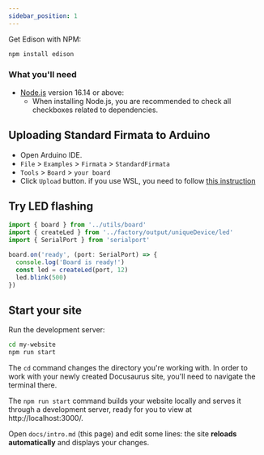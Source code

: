 ```yaml
---
sidebar_position: 1
---
```

Get Edison with NPM:

```bash
npm install edison
```

### What you'll need

- [Node.js](https://nodejs.org/en/download/) version 16.14 or above:
  - When installing Node.js, you are recommended to check all checkboxes related to dependencies.


## Uploading Standard Firmata to Arduino

- Open Arduino IDE.
- `File` > `Examples` > `Firmata` > `StandardFirmata`
- `Tools` > `Board` > `your board`
- Click `Upload` button.
if you use WSL, you need to follow [this instruction](/docs/Getting%20Started/How%20to%20WSL)
## Try LED flashing



```ts
import { board } from '../utils/board'
import { createLed } from '../factory/output/uniqueDevice/led'
import { SerialPort } from 'serialport'

board.on('ready', (port: SerialPort) => {
  console.log('Board is ready!')
  const led = createLed(port, 12)
  led.blink(500)
})
```



## Start your site

Run the development server:

```bash
cd my-website
npm run start
```

The `cd` command changes the directory you're working with. In order to work with your newly created Docusaurus site, you'll need to navigate the terminal there.

The `npm run start` command builds your website locally and serves it through a development server, ready for you to view at http://localhost:3000/.

Open `docs/intro.md` (this page) and edit some lines: the site **reloads automatically** and displays your changes.
